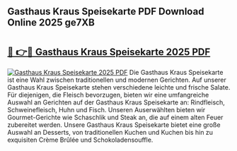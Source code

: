 ## Gasthaus Kraus Speisekarte PDF Download Online 2025 ge7XB

# <h2><a href="http://gc7hkj7.nevu.top/?p=Gasthaus+Kraus+Speisekarte">🔗 👉🔴 Gasthaus Kraus Speisekarte 2025 PDF</a></h2>

[![Gasthaus Kraus Speisekarte 2025 PDF](https://i.imgur.com/dBaPXMq.png)](http://gc7hkj7.nevu.top/?p=Gasthaus+Kraus+Speisekarte)
Die Gasthaus Kraus Speisekarte ist eine Wahl zwischen traditionellen und modernen Gerichten. Auf unserer Gasthaus Kraus Speisekarte stehen verschiedene leichte und frische Salate. Für diejenigen, die Fleisch bevorzugen, bieten wir eine umfangreiche Auswahl an Gerichten auf der Gasthaus Kraus Speisekarte an: Rindfleisch, Schweinefleisch, Huhn und Fisch. Unseren Auserwählten bieten wir Gourmet-Gerichte wie Schaschlik und Steak an, die auf einem alten Feuer zubereitet werden. Unsere Gasthaus Kraus Speisekarte bietet eine große Auswahl an Desserts, von traditionellen Kuchen und Kuchen bis hin zu exquisiten Crème Brûlée und Schokoladensouffle.

